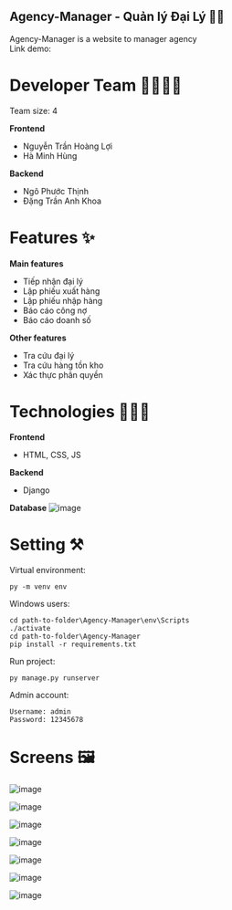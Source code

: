 ## Agency-Manager - Quản lý Đại Lý 🧑‍💼
Agency-Manager is a website to manager agency <br/>
Link demo: 

# Developer Team 👨‍👨‍👧‍👦
Team size: 4 <br/>

**Frontend**
- Nguyễn Trần Hoàng Lợi
- Hà Minh Hùng

**Backend**
- Ngô Phước Thịnh
- Đặng Trần Anh Khoa

# Features ✨
**Main features**
- Tiếp nhận đại lý
- Lập phiếu xuất hàng
- Lập phiếu nhập hàng
- Báo cáo công nợ
- Báo cáo doanh số

**Other features**
- Tra cứu đại lý
- Tra cứu hàng tồn kho
- Xác thực phân quyền

# Technologies 👨🏻‍💻

**Frontend**
- HTML, CSS, JS

**Backend**
- Django

**Database**
![image](https://user-images.githubusercontent.com/67829285/209284303-a72f82c9-7528-4c18-8c2b-20bbc61b0964.png)

# Setting ⚒️

Virtual environment:

```
py -m venv env
```


Windows users: 

```
cd path-to-folder\Agency-Manager\env\Scripts
./activate
cd path-to-folder\Agency-Manager
pip install -r requirements.txt
```

Run project:

```
py manage.py runserver
```

Admin account:

```
Username: admin
Password: 12345678
```

# Screens 🖼️
![image](https://user-images.githubusercontent.com/67829285/209283218-89142eea-61dd-4c52-8f6a-9067742a21a7.png)

![image](https://user-images.githubusercontent.com/67829285/209283270-e7811776-7e68-4851-afe2-613edac220c0.png)

![image](https://user-images.githubusercontent.com/67829285/209283336-da9caebc-c505-4072-b651-49c4bc5ac63e.png)

![image](https://user-images.githubusercontent.com/67829285/209283394-a537c98d-2bf6-4116-bc40-d8af37034118.png)

![image](https://user-images.githubusercontent.com/67829285/209283459-b6943a0a-ba68-4840-9ad3-10044d217050.png)

![image](https://user-images.githubusercontent.com/67829285/209283498-b3f7cb5d-d6e5-487e-b107-87333517faed.png)

![image](https://user-images.githubusercontent.com/67829285/209283577-9e89d18d-da9f-4c9b-82dc-c98202ad6eb5.png)


